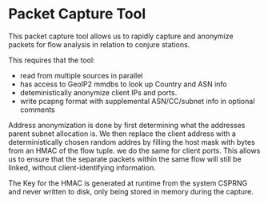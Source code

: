 # Packet Capture Tool

This packet capture tool allows us to rapidly capture and anonymize packets
for flow analysis in relation to conjure stations.

This requires that the tool:

- read from multiple sources in parallel
- has access to GeoIP2 mmdbs to look up Country and ASN info
- deteministically anonymize client IPs and ports.
- write pcapng format with supplemental ASN/CC/subnet info in optional comments

Address anonymization is done by first determining what the addresses parent
subnet allocation is. We then replace the client address with a deterministically
chosen random addres by filling the host mask with bytes from an HMAC of the
flow tuple. we do the same for client ports. This allows us to ensure that the
separate packets within the same flow will still be linked, without
client-identifying information.

The Key for the HMAC is generated at runtime from the system CSPRNG and never
written to disk, only being stored in memory during the capture.
